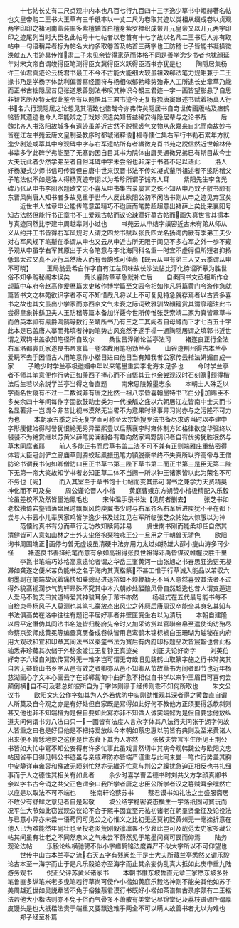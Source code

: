 <!-- { "loadSidebar": true } -->
　　十七帖长丈有二尺贞观中内本也凡百七行九百四十三字逸少草书中烜赫著名帖也文皇帝购二王书大王草有三千纸率以一丈二尺为卷取其迹以类相从缀成卷以贞观两字印印之褚河南监装率多紫檀轴首白檀身紫罗褾织成带开元皇帝又以开元两字印印之迹尾列当时大臣名此帖号十七帖者以卷首有十七字故以名凡二王书后人亦有取帖中一句语稍异者标为帖名大约多取卷首及帖首三两字也王防稽七子皆能书凝操徽涣献五人书迹具传惟肃二子未见余皆得家范而体格不同是善学逸少书者也犹顔延年对宋文帝自谓竣得臣笔测得臣文冀得臣义跃得臣酒书亦犹是也
　　陶隠居集杨许三仙君真迹论云杨君书最工不今不古能大能细大较虽祖效郗法笔力规矩兼于二王掾书乃是学杨字体劲利偏善冩经画符与杨相似郁勃峰势殆非人工所逮长史章草乃能而正书古拙隠居昔见张道恩善别法书叹其神识今覩三君迹一字一画皆望影悬了自思非智艺所及特天假此鉴令有以题悟耳三君书迹今无复有独唐窦臮述书赋着杨真人行书名六行观隠居之论想见其清致也惜哉今亦弗传矣隠居书自竒世传画版帖及瘗鹤铭皆其遗迹也今人罕能辨之于戏妙识逺矣知音益稀安得隐居辈与之论书哉
　　后魏北齐人书洛阳故城多有遗迹虽差近古然不脱氊裘气文物从永嘉来自北而南故妙书皆在江左书苑云唐文皇制圣教序时都城诸释诿福寺懐仁集右军行书勒石累年方就逸少剧迹咸萃其中今观碑中字与右军遗帖所有者纎微克肖书苑之説信然近世翰林侍书辈多学此碑学弗能至了无髙韵因自目其书为院体由唐吴通微兄弟已有斯目故今士大夫玩此者少然学弗至者自俗耳碑中字未尝俗也非深于书者不足以语此
　　洛人好杨凝式少师书信可传寳但自唐中世来汉晋书法不传如凝式軰所祖述者不逺防稽父子笔法似不如是洛人得杨真迹夸诩以为希珍所谓子诚齐人耳
　　紫阳先生李含光碑乃张从申书李阳氷题欧文忠不喜从申书集古录屡言之殊不知从申乃效子敬书颇有东晋风尚唐人知书者多故见重于世今人反此欧阳公初不闲法书则从申之迹见弃冝矣
　　近世书人惟章申公能传笔意虽精巧不迨唐而笔势超超意出褚薛上矣比来襄阳号知古法然但能行书正章书不工爱观古帖而议论疎濶好摹古帖而画失真世言其搨本与真迹同然比李建中周越辈则小过也
　　书苑云从申结字缜密近古未有弟从师从义从约并工书皆得右军风规时人谓之四龙书赋以张氏四龙名扬海内厥有季弟工夫少对右军风规下笔斯在季谓从申也又云从申近古所无限于闻见不多右军之外一歩不窥予观从申虽学右军其原出于大令笔意与李北海同科名重一时宜不虚得但所短者抑扬低昻太过又真不及行耳然唐人而有晋韵殊可佳尚【既云从申有弟三人又云季谓从申不可晓】
　　玉局翁云希白作字自有江左风味故长沙法帖比淳化待诏所摹为胜世俗不知争购秘阁本误矣
　　黄长睿防章草急就补亡后
　　自秦同书文丞相斯作仓颉篇中车府令赵高作爰厯篇太史敬作博学篇至文园令相如作凡将篇黄门令游作急就篇皆书文之林苑欲识字者不可不知惜哉凡将以上不可复见特急就存焉者以古贤多喜书之故也其文虽出小学家而亦西京文气未衰之际词致雅驯故顔籕赏其清靡籕注此书尝得皇象钟繇卫夫人王防稽等篇本备加详覈今世所传惟张芝索靖二家为真皆章草书而伯英本祗有鳯爵鸿鹄等数行至靖所书乃有三之二其阙者自母繜而下才七百五十字此本是已盖唐人摹而弗填者神韵笔势古风宛然予遂手榻一通陶隠居谓之填郭书近世谓之双钩书盖欲知笔径所自故尔
　　桑世昌泽卿论兰亭法习
　　褚遂良正行全法右军洛都袁氏家遂良书帝京篇一卷体裁用笔窃効兰亭
　　山谷逰荆州得古本兰亭爱玩不去手因悟古人用笔意作小楷日进曰他日当有知我者公家传云楷法妍媚自成一家
　　子瞻少时学兰亭极遒媚中年以来笔墨重实李北海未足多也
　　今时学兰亭者不师其笔意便作行势正如羡西子捧心而不自悟其丑也余尝观汉时石刻篆颇得楷法后生若以余説学兰亭当得之鲁直题
　　南宋思陵翰墨志余
　　本朝士人殊乏以字画名世縦有不过一二数诚非有唐之比然一祖八宗皆喜翰墨特书飞白分加赐臣不多矣余四十年间每作字固欲鼓动士类为一代操觚之盛以六朝居江左皆南中士夫而书名显著非一岂谓今非昔比视书漠然无当畧不为意果时移事异习尚亦与之污隆不可力为也
　　本朝承五季之后无复字画可称至太宗始搜罗法书备尽求访当时以李建中字形痩健始得时誉犹恨絶无秀异至熈豊以后蔡襄李时雍体制方如格律欲度华骝终以骎骎不为絶赏继以苏黄米薛笔势澜翻各有趣向然家鸡野鹄识者自有优劣犹胜冺然与草木同腐者耶
　　前人多能正书而后草书盖二法不可不兼有正则端雅庄重结密得体若大臣冠剑俨立廊庙草则腾蛟起鳯振迅笔力頴脱豪举终不失真所以齐高帝与王僧防论书谓我书何如卿僧防曰臣正书草书第三陛下草书第二而正书第三是臣无第二陛下无第一帝大笑故知学书者必知正草二体不当阙一所以钟王诸家皆以此为荣名不可不务也【阙】
　　而入其室至于草书饱十七帖而变其形可谓书之兼学力天资精奥神化而不可及矣
　　周公谨论晋人小楷
　　黄庭曹娥东方朔赞小楷极精配入乐毅论虽差校不及然皆墨池鳯毛也
　　宋仲温手录书法【见前者删去】
　　张芝书如老松独倚岩壑错落盘屈时飘飘风韵庾翼书少时与右军齐名右军后进庾犹不平在都下尝与人书云小儿辈厌家鸡皆学逸少书及过江见右军所临张芝众帖始大惊服以为神
　　范懐约真书有分而草行无功故知牍简非易
　　虞世南书刚而能柔却任自然其清健皆可人意如山林之士外夫尘俗抱琹独咏王公一旦用之于朝曽无骄色
　　欧阳询书周围端正画停匀曽无虚设虽清硬中法亦用力太过如扬雄大醇小疵山涛多可少怪
　　褚遂良书善择纸笔而意有余如高祖得张良世祖得邓禹皆谋议帷幄决胜千里
　　李邕书笔端巧妙格高意逺论者谓之华岳三峯黄河一曲张旭之书奋思狂逸更无凝滞如龚遂之便米芾负能书之名于海内其真楷篆不甚工惟于行草诚入能品以芾収六朝墨副在笔端故沉着痛快如乗骢马进退裕如不烦鞭勒无不当人意然喜效其法者不过得外貌髙视濶歩气韵轩昻殊不究其中本六朝妙处醖酿风骨自然超逸也昔人谓支遁道人爱马不韵支曰贫道特爱其神骏耳余于芾书亦然
　　杨凝式在五代最号能书每不自检束号杨风子人莫测也其笔扎豪放杰出风尘之外厯后唐周汉卒能全其身名其知与书法俱高矣在洛中往往有题记平居好事者并壁匣寘坐右以为清玩
　　本朝自建隆以后平定僭伪其间法书名迹皆归秘府先帝时又加采访赏以官聨金帛至遣使询访殆尽命蔡京梁师成黄冕等编彚真赝备成卷帙皆用皂鸾鹊木锦标裭白玉珊瑚为轴秘在内府用大观政和宣和印章其间法书以秦玺书法为寳后有内府印标题品次皆宸翰也舎此标轴悉非珍藏其次储于外秘余渡江无复钟王真迹矣
　　刘正夫论好竒字
　　刘英伯好竒字六经自刘歆传冩外无一难字岂可谓无竒哉旧见魏鹤山取篆字施之行书常笑其自苦无益鹤山书乡字从邑有效之者卿亦从邑不知卿从节故草书为间者即节也近年杨慈湖画心字文本心画云字在邯郸匐匍中曲折愈不相似自书学以来钟王眉目可喜何尝颠倒横自不可及若总如彼所自为于字体则谬于经传则乖不知何所取也
　　朱文公议书
　　欧阳文忠公作字如其为人外若优防中实刚劲惟观其深者得之黄鲁直自谓人所莫及自今观之亦是有好处但自家既是冩得如此好何不教他方正须要得恁欹斜则甚又他也非不知端楷为是但自要如此冩亦非不知做人诚实端懿为是但自要恁他放纵道夫问何谓书穷八法曰只一一画皆有法度人言永字体其八法行夫问张于湖字何故人皆重之曰也是好但他是不把持爱放纵今本朝如蔡忠惠以前皆有典则及至米黄诸人出来便不肯恁地要之这便是世态衰下其为人亦然
　　张敬夫尝言平生所见王荆公书皆如大忙中冩不知公安得有许多忙事此虽戏言然切中其病今观韩魏公与欧阳文忠帖因省平日得见韩公书迹虽与亲戚卑防亦皆端严谨重与此同未尝一笔作行势盖其胸中安静详审雍容和豫故无顷刻忙然亦无纎芥忙意与荆公之躁扰急迫正相反也书扎细事而于人之德性其相关有如此者
　　余少时喜学曹孟德书时刘共父方学顔真卿书余以字书古今诮之共父正色谓余曰我所学者唐之忠臣公所学者汉之簒贼耳余嘿然亡以应是以取法不可不端也
　　张南轩论蔡苏书
　　蔡君谟书如礼法之士盛服斋居不敢少有舒肆之意见者自是起敬
　　坡公结字稳密姿态横生一字落纸固可寳玩而况平生大节如此窃尝观公议论不合于熙丰固宜至元祐初诸老在朝羣贤彚征及论役法与已意小异亦未尝一语苟同可见公之心惟义之比初无适莫初贬黄州无一毫挫折意在他人已为难能然年尚壮也至投老炎荒刚毅凛凛畧不少衰此岂可及哉范太史家多藏公帖其间虽有壮老之不同然忠义之气未尝不蔚然见于笔墨间真可畏而仰焉
　　陆务观论法帖
　　乐毅论纵横驰骋不似小字瘗鹤铭法度森严不似大字所以不可仰望也
　　世传中山古本兰亭之流右天五字有残阙处于是士大夫所藏兰亭悉然又谓乐毅论古本至一海字而止于是凡乐毅论亦至海字而止其余妄伪乱真大抵如此庚申重九陆游务观书
　　倪正父评苏黄米诸家书
　　本朝书惟东坡鲁直元章三家然东坡多卧笔鲁直多纵笔米老多曵笔若行草尚可使作小楷如黄庭乐毅洛神则不能矣其他如苏子美周越近世如吴説辈皆不免于俗独蔡君谟行书既好小楷如茶谱集古录序颇有二王楷法若他大小楷法则亦不免于俗而气骨多不萧散有美堂记昼锦堂记及荔枝谱谚所谓厚皮馒头是也大扺楷法贵于端重又要飘逸难乎两全不可以瞒人故善书者尢以为难也
　　郑子经至朴篇
